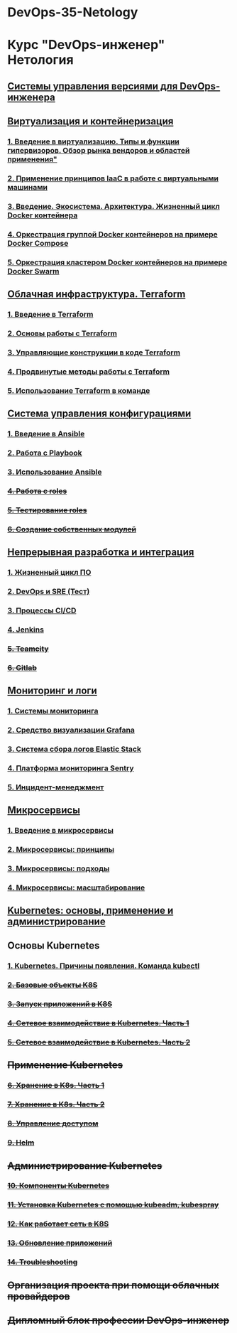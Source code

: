 # DevOps-35-Netology
# Курс "DevOps-инженер" Нетология

## [Cистемы управления версиями для DevOps-инженера](/devops-01-git/README.md)



## [Виртуализация и контейнеризация](/devops-02-virt/README.md)

### [1. Введение в виртуализацию. Типы и функции гипервизоров. Обзор рынка вендоров и областей применения"](/devops-02-virt/virt-01-basics/README.md)

### [2. Применение принципов IaaC в работе с виртуальными машинами](/devops-02-virt/virt-02-iaac/README.md)

### [3. Введение. Экосистема. Архитектура. Жизненный цикл Docker контейнера](/devops-02-virt/virt-03-docker/README.md)

### [4. Оркестрация группой Docker контейнеров на примере Docker Compose](/devops-02-virt/virt-04-docker-compose/README.md)

### [5. Оркестрация кластером Docker контейнеров на примере Docker Swarm](/devops-02-virt/virt-05-docker-swarm/README.md)



## [Облачная инфраструктура. Terraform](/devops-03-terraform/README.md)

### [1. Введение в Terraform](/devops-03-terraform/terraform01/README.md)

### [2. Основы работы с Terraform](/devops-03-terraform/terraform02/README.md)

### [3. Управляющие конструкции в коде Terraform](/devops-03-terraform/terraform03/README.md)

### [4. Продвинутые методы работы с Terraform](/devops-03-terraform/terraform04/README.md)

### [5. Использование Terraform в команде](/devops-03-terraform/terraform05/README.md)



## [Система управления конфигурациями](/devops-04-ansible/README.md)

### [1. Введение в Ansible](/devops-04-ansible/ansible-01-base/README.md)

### [2. Работа с Playbook](/devops-04-ansible/ansible-02-playbook/README.md)

### [3. Использование Ansible](/devops-04-ansible/ansible-03-yandex/README.md)

### ~~[4. Работа с roles](/devops-04-ansible/ansible-04-role/README.md)~~

### ~~[5. Тестирование roles](/devops-04-ansible/ansible-05-testing/README.md)~~

### ~~[6. Создание собственных модулей](/devops-04-ansible/ansible-06-module/README.md)~~



## [Непрерывная разработка и интеграция](/devops-05-ci/README.md)

### [1. Жизненный цикл ПО](/devops-05-ci/ci-01-intro/README.md)

### [2. DevOps и SRE (Тест)](/devops-05-ci/ci-02-devops/README.md)

### [3. Процессы CI/CD](/devops-05-ci/ci-03-cicd/README.md)

### [4. Jenkins](/devops-05-ci/ci-04-jenkins/README.md)

### ~~[5. Teamcity](/devops-05-ci/ci-05-teamcity/README.md)~~

### ~~[6. Gitlab](/devops-05-ci/ci-06-gitlab/README.md)~~



## [Мониторинг и логи](/devops-06-monitoring/README.md)

### [1. Системы мониторинга](/devops-06-monitoring/monitoring-01-systems/README.md)

### [2. Средство визуализации Grafana](/devops-06-monitoring/monitoring-02-grafana/README.md)

### [3. Система сбора логов Elastic Stack](/devops-06-monitoring/monitoring-03-elk/README.md)

### [4. Платформа мониторинга Sentry](/devops-06-monitoring/monitoring-04-sentry/README.md)

### [5. Инцидент-менеджмент](/devops-06-monitoring/monitoring-05-incident-management/README.md)



## [Микросервисы](/devops-07-microservices/README.md)

### [1. Введение в микросервисы](/devops-07-microservices/microservices-01-intro/README.md)

### [2. Микросервисы: принципы](/devops-07-microservices/microservices-02-principles/README.md)

### [3. Микросервисы: подходы](/devops-07-microservices/microservices-03-approaches/README.md)

### [4. Микросервисы: масштабирование](/devops-07-microservices/microservices-04-scaling/README.md)



## [Kubernetes: основы, применение и администрирование](/devops-08-kubernetes/README.md)

## Основы Kubernetes

### [1. Kubernetes. Причины появления. Команда kubectl](/devops-08-kubernetes/kubernetes-1.1-kubectl/README.md)

### ~~[2. Базовые объекты K8S](/)~~

### ~~[3. Запуск приложений в K8S](/)~~

### ~~[4. Сетевое взаимодействие в Kubernetes. Часть 1](/)~~

### ~~[5. Сетевое взаимодействие в Kubernetes. Часть 2](/)~~

## ~~Применение Kubernetes~~

### ~~[6. Хранение в K8s. Часть 1](/)~~

### ~~[7. Хранение в K8s. Часть 2](/)~~

### ~~[8. Управление доступом](/)~~

### ~~[9. Helm](/)~~

## ~~Администрирование Kubernetes~~

### ~~[10. Компоненты Kubernetes](/)~~

### ~~[11. Установка Kubernetes с помощью kubeadm, kubespray](/)~~

### ~~[12. Как работает сеть в K8S](/)~~

### ~~[13. Обновление приложений](/)~~

### ~~[14. Troubleshooting](/)~~

## ~~Организация проекта при помощи облачных провайдеров~~

## ~~Дипломный блок профессии DevOps-инженер~~